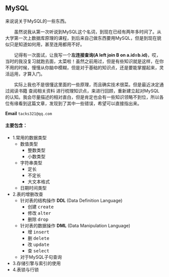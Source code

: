 ## MySQL

来说说关于MySQL的一些东西。

&emsp;&emsp;虽然说我从第一次听说到MySQL这个名词，到现在已经有两年多时间了。从大学第一次上数据库原理的课程，到后来自己做东西要用MySQL，但是到现在貌似只是知道如何用，甚至连用都用不好。

&emsp;&emsp;记得有一次面试，让我写一个**左连接查询(A left join B on a.id=b.id)**，哎，当时的我没复习就跑去面，太菜啦！虽然之前用过，但是有些知识就是这样，在你不用的时候，慢慢从你脑中模糊，但是对于基础的知识点，还是要能掌握起来，灵活运用，才算入门。

&emsp;&emsp;实际上我也不是很懂这里面的一些原理，而且确实技术很菜。但是最近决定通过阅读书籍 查阅相关资料 进行梳理知识点，来进行回顾，重新建立起对MySQL的认知。我会尽量描述的相对直白，但是肯定也会有一些知识领略不到位，所以各位有缘看到这篇文章，发现到了其中一些错误，希望可以直接指出来。

**Email** `tacks321@qq.com`

#### 主要包含：

* 1.常用的数据类型
    - 数值类型
        + 整数类型
        + 小数类型
    - 字符串类型
        + 定长
        + 不定长
        + 大文本格式
    - 日期时间类型
* 2.表的增删改查
    - 针对表的结构操作 **DDL**   (Data Definition Language)
        + 创建 <kbd>create</kbd>
        + 修改 <kbd>alter</kbd>
        + 删除 <kbd>drop</kbd>
    - 针对表的数据操作 **DML**   (Data Manipulation Language)
        + 增 <kbd>insert</kbd>
        + 删 <kbd>delete</kbd>
        + 改 <kbd>update</kbd>
        + 查 <kbd>select</kbd>
    - 对于MySQL子句查询
* 3.存储引擎与索引的使用
* 4.表锁与行锁


